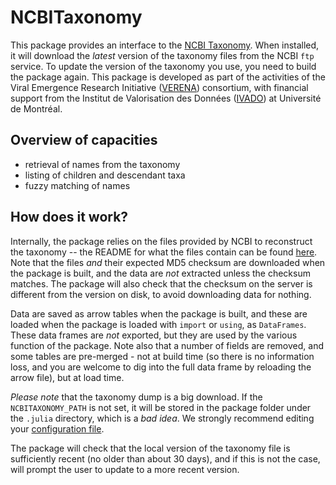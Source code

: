 # NCBITaxonomy

This package provides an interface to the [NCBI
Taxonomy](https://www.ncbi.nlm.nih.gov/taxonomy). When installed, it will
download the *latest* version of the taxonomy files from the NCBI `ftp` service.
To update the version of the taxonomy you use, you need to build the package
again. This package is developed as part of the activities of the Viral
Emergence Research Initiative ([VERENA](https://www.viralemergence.org/))
consortium, with financial support from the Institut de Valorisation des Données
([IVADO](https://ivado.ca/en/)) at Université de Montréal.

## Overview of capacities

- retrieval of names from the taxonomy
- listing of children and descendant taxa
- fuzzy matching of names

## How does it work?

Internally, the package relies on the files provided by NCBI to reconstruct the
taxonomy -- the README for what the files contain can be found
[here](https://ftp.ncbi.nih.gov/pub/taxonomy/new_taxdump/taxdump_readme.txt).
Note that the files *and* their expected MD5 checksum are downloaded when the
package is built, and the data are *not* extracted unless the checksum matches.
The package will also check that the checksum on the server is different from
the version on disk, to avoid downloading data for nothing.

Data are saved as arrow tables when the package is built, and these are loaded
when the package is loaded with `import` or `using`, as `DataFrames`. These data
frames are *not* exported, but they are used by the various function of the
package. Note also that a number of fields are removed, and some tables are
pre-merged - not at build time (so there is no information loss, and you are
welcome to dig into the full data frame by reloading the arrow file), but at
load time.

*Please note* that the taxonomy dump is a big download. If the
`NCBITAXONOMY_PATH` is not set, it will be stored in the package folder under
the `.julia` directory, which is a *bad idea*. We strongly recommend editing
your [configuration
file](https://docs.julialang.org/en/v1/manual/environment-variables/).

The package will check that the local version of the taxonomy file is
sufficiently recent (no older than about 30 days), and if this is not the case,
will prompt the user to update to a more recent version.